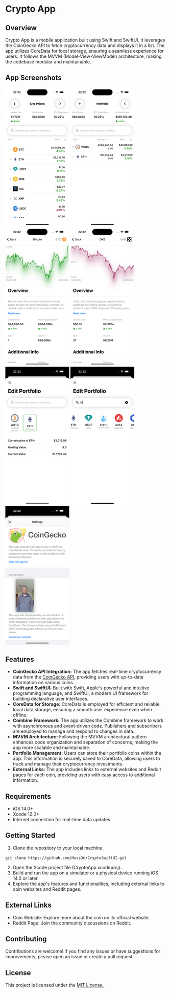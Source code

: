 # Crypto App
## Overview
Crypto App is a mobile application built using Swift and SwiftUI. It leverages the CoinGecko API to fetch cryptocurrency data and displays it in a list.
The app utilizes CoreData for local storage, ensuring a seamless experience for users. It follows the MVVM (Model-View-ViewModel) architecture, making the codebase modular and maintainable.

## App Screenshots
<p>
   <img src="https://github.com/Huss3n/CryptoSwiftUI/blob/main/Screenshots/homescreen.png", width="200"/>
   <img src="https://github.com/Huss3n/CryptoSwiftUI/blob/main/Screenshots/portfolioscreen.png", width="200"/>
   <img src="https://github.com/Huss3n/CryptoSwiftUI/blob/main/Screenshots/detailsUp.png", width="200"/>
   <img src="https://github.com/Huss3n/CryptoSwiftUI/blob/main/Screenshots/detailsDown.png", width="200"/>
   <img src="https://github.com/Huss3n/CryptoSwiftUI/blob/main/Screenshots/editportfolio.png", width="200"/>
   <img src="https://github.com/Huss3n/CryptoSwiftUI/blob/main/Screenshots/searchView.png", width="200"/>
   <img src="https://github.com/Huss3n/CryptoSwiftUI/blob/main/Screenshots/settingscreen.png", width="200"/>
</p>

## Features
- <b>CoinGecko API Integration:</b> The app fetches real-time cryptocurrency data from the <a href="https://www.coingecko.com/">CoinGecko API</a>, providing users with up-to-date information on various coins.
- <b>Swift and SwiftUI:</b> Built with Swift, Apple's powerful and intuitive programming language, and SwiftUI, a modern UI framework for building declarative user interfaces.
- <b>CoreData for Storage:</b> CoreData is employed for efficient and reliable local data storage, ensuring a smooth user experience even when offline.
- <b>Combine Framework:</b> The app utilizes the Combine framework to work with asynchronous and event-driven code. Publishers and subscribers are employed to manage and respond to changes in data.
- <b>MVVM Architecture:</b> Following the MVVM architectural pattern enhances code organization and separation of concerns, making the app more scalable and maintainable.
- <b>Portfolio Management:</b> Users can store their portfolio coins within the app. This information is securely saved to CoreData, allowing users to track and manage their cryptocurrency investments.
- <b>External Links:</b> The app includes links to external websites and Reddit pages for each coin, providing users with easy access to additional information.

## Requirements
- iOS 14.0+
- Xcode 12.0+
- Internet connection for real-time data updates

## Getting Started
1. Clone the repository to your local machine.
```
git clone https://github.com/Huss3n/CryptoSwiftUI.git
```
2. Open the Xcode project file (CryptoApp.xcodeproj).
3. Build and run the app on a simulator or a physical device running iOS 14.0 or later.
4. Explore the app's features and functionalities, including external links to coin websites and Reddit pages.

## External Links
- Coin Website: Explore more about the coin on its official website. 
- Reddit Page: Join the community discussions on Reddit.

## Contributing
Contributions are welcome! If you find any issues or have suggestions for improvements, please open an issue or create a pull request.
## License
This project is licensed under the <a href = "https://opensource.org/license/mit/"> MIT License.</a>
